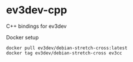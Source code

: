 # ev3dev-cpp
C++ bindings for ev3dev

Docker setup
```
docker pull ev3dev/debian-stretch-cross:latest
docker tag ev3dev/debian-stretch-cross ev3cc
```
